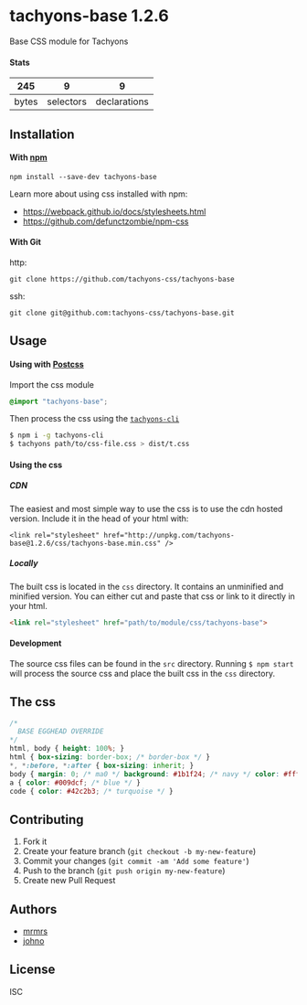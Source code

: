 # tachyons-base 1.2.6

Base CSS module for Tachyons

#### Stats

245 | 9 | 9
---|---|---
bytes | selectors | declarations

## Installation

#### With [npm](https://npmjs.com)

```
npm install --save-dev tachyons-base
```

Learn more about using css installed with npm:
* https://webpack.github.io/docs/stylesheets.html
* https://github.com/defunctzombie/npm-css

#### With Git

http:
```
git clone https://github.com/tachyons-css/tachyons-base
```

ssh:
```
git clone git@github.com:tachyons-css/tachyons-base.git
```

## Usage

#### Using with [Postcss](https://github.com/postcss/postcss)

Import the css module

```css
@import "tachyons-base";
```

Then process the css using the [`tachyons-cli`](https://github.com/tachyons-css/tachyons-cli)

```sh
$ npm i -g tachyons-cli
$ tachyons path/to/css-file.css > dist/t.css
```

#### Using the css

##### CDN
The easiest and most simple way to use the css is to use the cdn hosted version. Include it in the head of your html with:

```
<link rel="stylesheet" href="http://unpkg.com/tachyons-base@1.2.6/css/tachyons-base.min.css" />
```

##### Locally
The built css is located in the `css` directory. It contains an unminified and minified version.
You can either cut and paste that css or link to it directly in your html.

```html
<link rel="stylesheet" href="path/to/module/css/tachyons-base">
```

#### Development

The source css files can be found in the `src` directory.
Running `$ npm start` will process the source css and place the built css in the `css` directory.

## The css

```css
/*
  BASE EGGHEAD OVERRIDE
*/
html, body { height: 100%; }
html { box-sizing: border-box; /* border-box */ }
*, *:before, *:after { box-sizing: inherit; }
body { margin: 0; /* ma0 */ background: #1b1f24; /* navy */ color: #fff; /* white */ min-height: 100vh; /* min-vh-100 */ }
a { color: #009dcf; /* blue */ }
code { color: #42c2b3; /* turquoise */ }
```

## Contributing

1. Fork it
2. Create your feature branch (`git checkout -b my-new-feature`)
3. Commit your changes (`git commit -am 'Add some feature'`)
4. Push to the branch (`git push origin my-new-feature`)
5. Create new Pull Request

## Authors

* [mrmrs](http://mrmrs.io)
* [johno](http://johnotander.com)

## License

ISC

